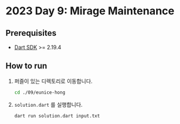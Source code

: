 # 2023 Day 9: Mirage Maintenance

## Prerequisites

* [Dart SDK](https://dart.dev/get-dart) >= 2.19.4

## How to run

1. 퍼즐이 있는 디렉토리로 이동합니다.

    ```bash
    cd ./09/eunice-hong
    ```

2. `solution.dart` 를 실행합니다.

    ```bash
    dart run solution.dart input.txt
    ```
